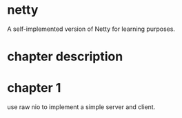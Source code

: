 # netty
A self-implemented version of Netty for learning purposes.

# chapter description

# chapter 1
use raw nio to implement a simple server and client.